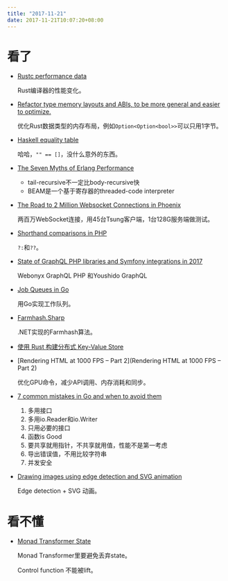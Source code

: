 ```yaml
---
title: "2017-11-21"
date: 2017-11-21T10:07:20+08:00
---
```


# 看了

+ [Rustc performance data](http://perf.rust-lang.org/index.html)

    Rust编译器的性能变化。

+ [Refactor type memory layouts and ABIs, to be more general and easier to optimize.](https://github.com/rust-lang/rust/pull/45225)

    优化Rust数据类型的内存布局，例如`Option<Option<bool>>`可以只用1字节。

+ [Haskell equality table](https://htmlpreview.github.io/?https://github.com/quchen/articles/blob/master/haskell-equality-table.html)

    哈哈，`"" == []`，没什么意外的东西。

+ [The Seven Myths of Erlang Performance](http://erlang.org/doc/efficiency_guide/myths.html)

    + tail-recursive不一定比body-recursive快
    + BEAM是一个基于寄存器的threaded-code interpreter

+ [The Road to 2 Million Websocket Connections in Phoenix](http://phoenixframework.org/blog/the-road-to-2-million-websocket-connections)

    两百万WebSocket连接，用45台Tsung客户端，1台128G服务端做测试。

+ [Shorthand comparisons in PHP ](https://www.stitcher.io/blog/shorthand-comparisons-in-php)

    `?:`和`??`。

+ [State of GraphQL PHP libraries and Symfony integrations in 2017](https://symfony.fi/entry/state-of-graphql-php-libraries-and-symfony-integrations-in-2017)

    Webonyx GraphQL PHP 和Youshido GraphQL

+ [Job Queues in Go](https://www.opsdash.com/blog/job-queues-in-go.html)

    用Go实现工作队列。

+ [Farmhash.Sharp](https://nickbabcock.github.io/Farmhash.Sharp/)

    .NET实现的Farmhash算法。

+ [使用 Rust 构建分布式 Key-Value Store](https://zhuanlan.zhihu.com/p/31142786)

+ [Rendering HTML at 1000 FPS – Part 2](Rendering HTML at 1000 FPS – Part 2)

    优化GPU命令，减少API调用、内存消耗和同步。

+ [7 common mistakes in Go and when to avoid them](https://www.youtube.com/watch?v=29LLRKIL_TI)

    1. 多用接口
    2. 多用io.Reader和io.Writer
    3. 只用必要的接口
    4. 函数is Good
    5. 要共享就用指针，不共享就用值，性能不是第一考虑
    6. 导出错误值，不用比较字符串
    7. 并发安全

+ [Drawing images using edge detection and SVG animation](https://medium.com/@jmperezperez/drawing-images-using-edge-detection-and-svg-animation-16a1a3676d3)

    Edge detection + SVG 动画。

# 看不懂

+ [Monad Transformer State ](https://www.youtube.com/watch?v=KZIN9f9rI34)

    Monad Transformer里要避免丢弃state。

    Control function 不能被lift。